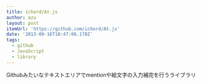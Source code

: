 ```yaml
---
title: ichord/At.js
author: azu
layout: post
itemUrl: 'https://github.com/ichord/At.js'
date: '2013-09-16T10:47:06.178Z'
tags:
  - github
  - JavaScript
  - library
---
```

Githubみたいなテキストエリアでmentionや絵文字の入力補完を行うライブラリ
